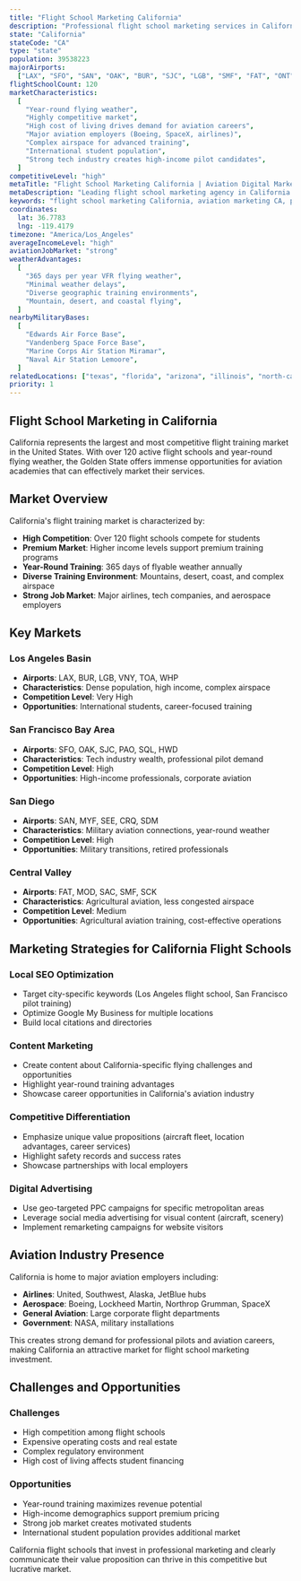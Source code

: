 ```yaml
---
title: "Flight School Marketing California"
description: "Professional flight school marketing services in California. Help your aviation academy dominate the Golden State's competitive market with proven digital marketing strategies."
state: "California"
stateCode: "CA"
type: "state"
population: 39538223
majorAirports:
  ["LAX", "SFO", "SAN", "OAK", "BUR", "SJC", "LGB", "SMF", "FAT", "ONT"]
flightSchoolCount: 120
marketCharacteristics:
  [
    "Year-round flying weather",
    "Highly competitive market",
    "High cost of living drives demand for aviation careers",
    "Major aviation employers (Boeing, SpaceX, airlines)",
    "Complex airspace for advanced training",
    "International student population",
    "Strong tech industry creates high-income pilot candidates",
  ]
competitiveLevel: "high"
metaTitle: "Flight School Marketing California | Aviation Digital Marketing CA"
metaDescription: "Leading flight school marketing agency in California. Increase enrollment at your CA aviation academy with proven digital marketing strategies. Serving Los Angeles, San Francisco, San Diego."
keywords: "flight school marketing California, aviation marketing CA, pilot training marketing California, flight school SEO California, aviation advertising California"
coordinates:
  lat: 36.7783
  lng: -119.4179
timezone: "America/Los_Angeles"
averageIncomeLevel: "high"
aviationJobMarket: "strong"
weatherAdvantages:
  [
    "365 days per year VFR flying weather",
    "Minimal weather delays",
    "Diverse geographic training environments",
    "Mountain, desert, and coastal flying",
  ]
nearbyMilitaryBases:
  [
    "Edwards Air Force Base",
    "Vandenberg Space Force Base",
    "Marine Corps Air Station Miramar",
    "Naval Air Station Lemoore",
  ]
relatedLocations: ["texas", "florida", "arizona", "illinois", "north-carolina"]
priority: 1
---
```


## Flight School Marketing in California

California represents the largest and most competitive flight training market in the United States. With over 120 active flight schools and year-round flying weather, the Golden State offers immense opportunities for aviation academies that can effectively market their services.

## Market Overview

California's flight training market is characterized by:

- **High Competition**: Over 120 flight schools compete for students
- **Premium Market**: Higher income levels support premium training programs
- **Year-Round Training**: 365 days of flyable weather annually
- **Diverse Training Environment**: Mountains, desert, coast, and complex airspace
- **Strong Job Market**: Major airlines, tech companies, and aerospace employers

## Key Markets

### Los Angeles Basin

- **Airports**: LAX, BUR, LGB, VNY, TOA, WHP
- **Characteristics**: Dense population, high income, complex airspace
- **Competition Level**: Very High
- **Opportunities**: International students, career-focused training

### San Francisco Bay Area

- **Airports**: SFO, OAK, SJC, PAO, SQL, HWD
- **Characteristics**: Tech industry wealth, professional pilot demand
- **Competition Level**: High
- **Opportunities**: High-income professionals, corporate aviation

### San Diego

- **Airports**: SAN, MYF, SEE, CRQ, SDM
- **Characteristics**: Military aviation connections, year-round weather
- **Competition Level**: High
- **Opportunities**: Military transitions, retired professionals

### Central Valley

- **Airports**: FAT, MOD, SAC, SMF, SCK
- **Characteristics**: Agricultural aviation, less congested airspace
- **Competition Level**: Medium
- **Opportunities**: Agricultural aviation training, cost-effective operations

## Marketing Strategies for California Flight Schools

### Local SEO Optimization

- Target city-specific keywords (Los Angeles flight school, San Francisco pilot training)
- Optimize Google My Business for multiple locations
- Build local citations and directories

### Content Marketing

- Create content about California-specific flying challenges and opportunities
- Highlight year-round training advantages
- Showcase career opportunities in California's aviation industry

### Competitive Differentiation

- Emphasize unique value propositions (aircraft fleet, location advantages, career services)
- Highlight safety records and success rates
- Showcase partnerships with local employers

### Digital Advertising

- Use geo-targeted PPC campaigns for specific metropolitan areas
- Leverage social media advertising for visual content (aircraft, scenery)
- Implement remarketing campaigns for website visitors

## Aviation Industry Presence

California is home to major aviation employers including:

- **Airlines**: United, Southwest, Alaska, JetBlue hubs
- **Aerospace**: Boeing, Lockheed Martin, Northrop Grumman, SpaceX
- **General Aviation**: Large corporate flight departments
- **Government**: NASA, military installations

This creates strong demand for professional pilots and aviation careers, making California an attractive market for flight school marketing investment.

## Challenges and Opportunities

### Challenges

- High competition among flight schools
- Expensive operating costs and real estate
- Complex regulatory environment
- High cost of living affects student financing

### Opportunities

- Year-round training maximizes revenue potential
- High-income demographics support premium pricing
- Strong job market creates motivated students
- International student population provides additional market

California flight schools that invest in professional marketing and clearly communicate their value proposition can thrive in this competitive but lucrative market.
